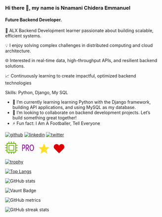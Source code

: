 ### Hi there 👋, my name is Nnamani Chidera Emmanuel
#### Future Backend Developer.
🚀 ALX Backend Development learner passionate about building scalable, efficient systems.

💡 I enjoy solving complex challenges in distributed computing and cloud architecture.

🌐 Interested in real-time data, high-throughput APIs, and resilient backend solutions.

📈 Continuously learning to create impactful, optimized backend technologies

Skills: Python, Django, My SQL

- 🌱 I’m currently learning  learning Python with the Django framework, building API applications, and using MySQL as my database. 
- 👯 I’m looking to collaborate on  backend development projects. Let’s build something great together! 
- ⚡ Fun fact: I Am A Footballer, Tell Everyone 


[<img src='https://cdn.jsdelivr.net/npm/simple-icons@3.0.1/icons/github.svg' alt='github' height='40'>](https://github.com/Chidera001-dev)  [<img src='https://cdn.jsdelivr.net/npm/simple-icons@3.0.1/icons/linkedin.svg' alt='linkedin' height='40'>](https://www.linkedin.com/in/www.linkedin.com/in/nnamani-chidera/)  [<img src='https://cdn.jsdelivr.net/npm/simple-icons@3.0.1/icons/twitter.svg' alt='twitter' height='40'>](https://twitter.com/https://x.com/ChideraNna34261?t=b50rM6ocP8WB6QJujHJmMA&s=09)  

<a href='https://docs.github.com/en/developers'><img src='https://raw.githubusercontent.com/acervenky/animated-github-badges/master/assets/devbadge.gif' width='40' height='40'></a> <a href='https://github.com/pricing'><img src='https://raw.githubusercontent.com/acervenky/animated-github-badges/master/assets/pro.gif' width='40' height='40'></a> <a href='https://stars.github.com/'><img src='https://raw.githubusercontent.com/acervenky/animated-github-badges/master/assets/starbadge.gif' width='35' height='35'></a> <a href='https://docs.github.com/en/github/supporting-the-open-source-community-with-github-sponsors'><img src='https://raw.githubusercontent.com/acervenky/animated-github-badges/master/assets/sponsorbadge.gif' width='35' height='35'></a> 

[![trophy](https://github-profile-trophy.vercel.app/?username=Chidera001-dev)](https://github.com/ryo-ma/github-profile-trophy)

[![Top Langs](https://github-readme-stats.vercel.app/api/top-langs/?username=Chidera001-dev)](https://github.com/anuraghazra/github-readme-stats)

![GitHub stats](https://github-readme-stats.vercel.app/api?username=Chidera001-dev&show_icons=true&count_private=true)  

![Vaunt Badge](https://api.vaunt.dev/v1/github/entities/Chidera001-dev/contributions?format=svg&private=true)  

![GitHub metrics](https://metrics.lecoq.io/Chidera001-dev)  

![GitHub streak stats](https://streak-stats.demolab.com/?user=Chidera001-dev)  

